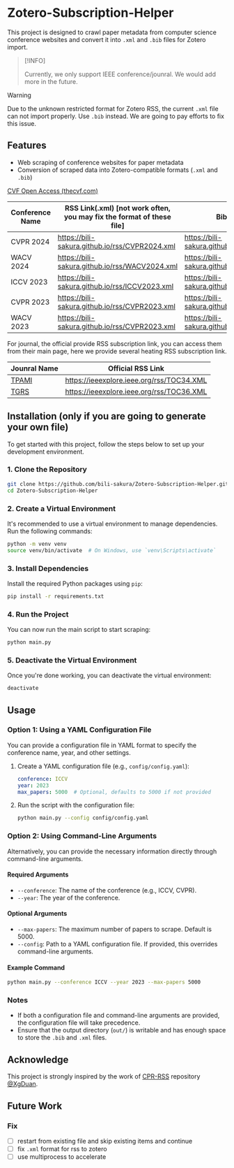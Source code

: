# Zotero-Subscription-Helper

This project is designed to crawl paper metadata from computer science conference websites and convert it into `.xml` and `.bib` files for Zotero import.

> [!INFO]
>
> Currently, we only support IEEE conference/jounral. We would add more in the future.

> [!WARNING]
> Due to the unknown restricted format for Zotero RSS, the current `.xml` file can not import properly. Use `.bib` instead. We are going to pay efforts to fix this issue.

## Features

- Web scraping of conference websites for paper metadata
- Conversion of scraped data into Zotero-compatible formats (`.xml` and `.bib`)

[CVF Open Access (thecvf.com)](https://openaccess.thecvf.com/menu)

| Conference Name | RSS Link(.xml) [not work often, you may fix the format of these file] | Bibtex Link(.bib)                               |
| --------------- | ------------------------------------------------------------ | ----------------------------------------------- |
| CVPR 2024       | <https://bili-sakura.github.io/rss/CVPR2024.xml>               | <https://bili-sakura.github.io/bib/CVPR2024.bib>  |
| WACV 2024       | <https://bili-sakura.github.io/rss/WACV2024.xml>               | <https://bili-sakura.github.io/bib/WACV2024.bib>  |
| ICCV 2023       | <https://bili-sakura.github.io/rss/ICCV2023.xml>               | <https://bili-sakura.github.io/bib/iICCV2023.bib> |
| CVPR 2023       | <https://bili-sakura.github.io/rss/CVPR2023.xml>               | <https://bili-sakura.github.io/bib/CVPR2023.bib>  |
| WACV 2023       | <https://bili-sakura.github.io/rss/CVPR2023.xml>               | <https://bili-sakura.github.io/bib/WACV2023.bib>  |

For journal, the official provide RSS subscription link, you can access them from their main page, here we provide several heating RSS subscription link.

| Jounral Name                                                 | Official RSS Link                         |
| ------------------------------------------------------------ | ----------------------------------------- |
| [TPAMI](https://ieeexplore.ieee.org/xpl/RecentIssue.jsp?punumber=34) | <https://ieeexplore.ieee.org/rss/TOC34.XML> |
| [TGRS](https://ieeexplore.ieee.org/xpl/RecentIssue.jsp?punumber=36) | <https://ieeexplore.ieee.org/rss/TOC36.XML> |

## Installation (only if you are going to generate your own file)

To get started with this project, follow the steps below to set up your development environment.

### 1. Clone the Repository

```bash
git clone https://github.com/bili-sakura/Zotero-Subscription-Helper.git
cd Zotero-Subscription-Helper
```

### 2. Create a Virtual Environment

It's recommended to use a virtual environment to manage dependencies. Run the following commands:

```bash
python -m venv venv
source venv/bin/activate  # On Windows, use `venv\Scripts\activate`
```

### 3. Install Dependencies

Install the required Python packages using `pip`:

```bash
pip install -r requirements.txt
```

### 4. Run the Project

You can now run the main script to start scraping:

```bash
python main.py
```

### 5. Deactivate the Virtual Environment

Once you're done working, you can deactivate the virtual environment:

```bash
deactivate
```

## Usage

### Option 1: Using a YAML Configuration File

You can provide a configuration file in YAML format to specify the conference name, year, and other settings.

1. Create a YAML configuration file (e.g., `config/config.yaml`):

   ```yaml
   conference: ICCV
   year: 2023
   max_papers: 5000  # Optional, defaults to 5000 if not provided
   ```

2. Run the script with the configuration file:

   ```bash
   python main.py --config config/config.yaml
   ```

### Option 2: Using Command-Line Arguments

Alternatively, you can provide the necessary information directly through command-line arguments.

#### Required Arguments

- `--conference`: The name of the conference (e.g., ICCV, CVPR).
- `--year`: The year of the conference.

#### Optional Arguments

- `--max-papers`: The maximum number of papers to scrape. Default is 5000.
- `--config`: Path to a YAML configuration file. If provided, this overrides command-line arguments.

#### Example Command

```bash
python main.py --conference ICCV --year 2023 --max-papers 5000
```

### Notes

- If both a configuration file and command-line arguments are provided, the configuration file will take precedence.
- Ensure that the output directory (`out/`) is writable and has enough space to store the `.bib` and `.xml` files.

## Acknowledge

This project is strongly inspired by the work of [CPR-RSS](https://github.com/CPR-RSS/CPR-RSS.github.io) repository [@XgDuan](https://github.com/XgDuan).

## Future Work

### Fix

- [ ] restart from existing file and skip existing items and continue
- [ ] fix `.xml` format for rss to zotero
- [ ] use multiprocess to accelerate
